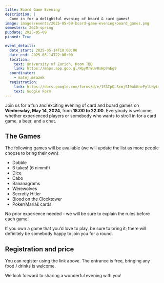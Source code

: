 ```yaml
---
title: Board Game Evening
description: |
  Come in for a delightful evening of board & card games! 
image: images/events/2025-05-09-board-game-evening/board_games.png
semesters: 2025-spring
pubdate: 2025-05-09
pinned: True

event_details:
  date_start: 2025-05-14T18:00:00
  date_end: 2025-05-14T22:00:00
  location:
    text: University of Zurich, Room TBD
    link: https://maps.app.goo.gl/WpyMr8Uv8sHp9nEg9
  coordinator: 
    - matej.mrazek
  registration:
    link: https://docs.google.com/forms/d/e/1FAIpQLScmjSI0wbKnePylLNyLrSoDiK26ei1xIth-Lkp_sVwMg1TXaA/viewform?usp=sharingGNnUekmLfLSjyrw/viewform
    text: Google Form
---
```


Join us for a fun and exciting evening of card and board games on **Wednesday, May 14, 2024**, from **18:00 to 22:00**. Everybody is welcome, whether experienced players or somebody who wants to stroll in for a card game, a beer, and a chat.



## **The Games**

The following games will be available (we will update the list as more people choose to bring their own):
* Dobble
* 6 takes! (6 nimmt!)
* Dice
* Cabo
* Bananagrams
* Werewolves
* Secretly Hitler
* Blood on the Clocktower
* Poker/Mariáš cards

No prior experience needed - we will be sure to explain the rules before each game!

If you own a game that you'd love to play, be sure to bring it; there will definitely be somebody happy to join you for a round.




## **Registration and price**

You can register using the link above. The entrance is free, bringing any food / drinks is welcome.

We look forward to sharing a wonderful evening with you! 

